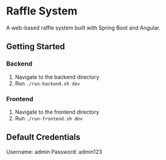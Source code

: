 # Raffle System

A web-based raffle system built with Spring Boot and Angular.

## Getting Started

### Backend
1. Navigate to the backend directory
2. Run `./run-backend.sh dev`

### Frontend
1. Navigate to the frontend directory
2. Run `./run-frontend.sh dev`

## Default Credentials
Username: admin
Password: admin123
